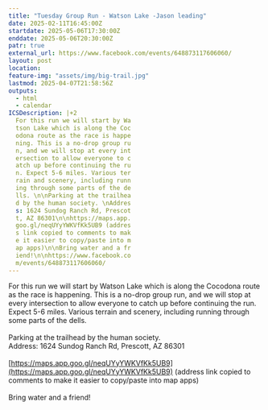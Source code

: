 ```yaml
---
title: "Tuesday Group Run - Watson Lake -Jason leading"
date: 2025-02-11T16:45:00Z
startdate: 2025-05-06T17:30:00Z
enddate: 2025-05-06T20:30:00Z
patr: true
external_url: https://www.facebook.com/events/648873117606060/
layout: post
location: 
feature-img: "assets/img/big-trail.jpg"
lastmod: 2025-04-07T21:58:56Z
outputs:
  - html
  - calendar
ICSDescription: |+2
  For this run we will start by Wa  tson Lake which is along the Coc  odona route as the race is happe  ning. This is a no-drop group ru  n, and we will stop at every int  ersection to allow everyone to c  atch up before continuing the ru  n. Expect 5-6 miles. Various ter  rain and scenery, including runn  ing through some parts of the de  lls. \n\nParking at the trailhea  d by the human society. \nAddres  s: 1624 Sundog Ranch Rd, Prescot  t, AZ 86301\n\nhttps://maps.app.  goo.gl/neqUYyYWKVfKk5UB9 (addres  s link copied to comments to mak  e it easier to copy/paste into m  ap apps)\n\nBring water and a fr  iend!\n\nhttps://www.facebook.co  m/events/648873117606060/
---
```


For this run we will start by Watson Lake which is along the Cocodona route as the race is happening. This is a no-drop group run, and we will stop at every intersection to allow everyone to catch up before continuing the run. Expect 5-6 miles. Various terrain and scenery, including running through some parts of the dells. <br>
  <br>
  Parking at the trailhead by the human society. <br>
  Address&#58; 1624 Sundog Ranch Rd, Prescott, AZ 86301<br>
  <br>
  [https://maps.app.goo.gl/neqUYyYWKVfKk5UB9](https://maps.app.goo.gl/neqUYyYWKVfKk5UB9) (address link copied to comments to make it easier to copy/paste into map apps)<br>
  <br>
  Bring water and a friend!<br>
  <br>
  

